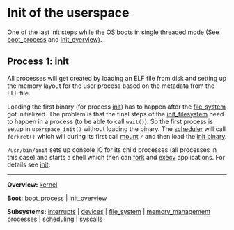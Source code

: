 # Init of the userspace

One of the last init steps while the OS boots in single threaded mode (See [boot_process](overview/boot_process.md) and [init_overview](overview/init_overview.md)).


## Process 1: init

All processes will get created by loading an ELF file from disk and setting up the memory layout for the user process based on the metadata from the ELF file.

Loading the first binary (for process [init](../../userspace/bin/init.md)) has to happen after the [file_system](../file_system/file_system.md) got initialized. The problem is that the final steps of the [init_filesystem](file_system/init_filesystem.md) need to happen in a process (to be able to call `wait()`). So the first process is setup in `userspace_init()` without loading the binary. The [scheduler](scheduling.md) will call `forkret()` which will during its first call [mount](../syscalls/mount.md) `/` and then load the [init binary](../../userspace/bin/init.md).

`/usr/bin/init` sets up console IO for its child processes (all processes in this case) and starts a shell which then can [fork](syscalls/fork.md) and [execv](syscalls/execv.md) applications. For details see [init](../../userspace/bin/init.md).


---
**Overview:** [kernel](../kernel.md)

**Boot:** [boot_process](../boot_process.md) | [init_overview](../init_overview.md)

**Subsystems:** [interrupts](../interrupts/interrupts.md) | [devices](../devices.md) | [file_system](file_system.md) | [memory_management](../memory_management.md)
[processes](../processes.md) | [scheduling](../scheduling.md) | [syscalls](../syscalls.md)
